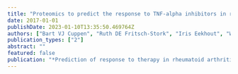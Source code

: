 ```yaml
---
title: "Proteomics to predict the response to TNF-alpha inhibitors in rheumatoid arthritis using a supervised cluster-analysis based protein score"
date: 2017-01-01
publishDate: 2023-01-10T13:35:50.469764Z
authors: ["Bart VJ Cuppen", "Ruth DE Fritsch-Stork", "Iris Eekhout", "Wilco de Jager", "Anne C Marijnissen", "Johannes WJ Bijlsma", "Martijn Custers", "Jacob M van Laar"]
publication_types: ["2"]
abstract: ""
featured: false
publication: "*Prediction of response to therapy in rheumatoid arthritis Lost in validation*"
---
```


